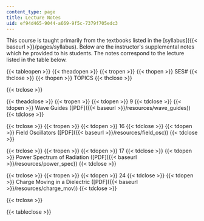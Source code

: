 ```yaml
---
content_type: page
title: Lecture Notes
uid: ef94d465-9044-a669-9f5c-7379f705edc3
---
```


This course is taught primarily from the textbooks listed in the [syllabus]({{< baseurl >}}/pages/syllabus). Below are the instructor's supplemental notes which he provided to his students. The notes correspond to the lecture listed in the table below.

{{< tableopen >}}
{{< theadopen >}}
{{< tropen >}}
{{< thopen >}}
SES#
{{< thclose >}}
{{< thopen >}}
TOPICS
{{< thclose >}}

{{< trclose >}}

{{< theadclose >}}
{{< tropen >}}
{{< tdopen >}}
9
{{< tdclose >}}
{{< tdopen >}}
Wave Guides ([PDF]({{< baseurl >}}/resources/wave_guides))
{{< tdclose >}}

{{< trclose >}}
{{< tropen >}}
{{< tdopen >}}
16
{{< tdclose >}}
{{< tdopen >}}
Field Oscillators ([PDF]({{< baseurl >}}/resources/field_osc))
{{< tdclose >}}

{{< trclose >}}
{{< tropen >}}
{{< tdopen >}}
17
{{< tdclose >}}
{{< tdopen >}}
Power Spectrum of Radiation ([PDF]({{< baseurl >}}/resources/power_spec))
{{< tdclose >}}

{{< trclose >}}
{{< tropen >}}
{{< tdopen >}}
24
{{< tdclose >}}
{{< tdopen >}}
Charge Moving in a Dielectric ([PDF]({{< baseurl >}}/resources/charge_mov))
{{< tdclose >}}

{{< trclose >}}

{{< tableclose >}}